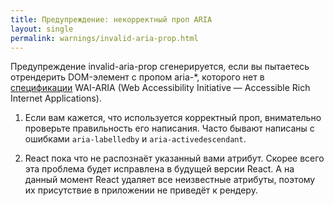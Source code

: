 ```yaml
---
title: Предупреждение: некорректный проп ARIA
layout: single
permalink: warnings/invalid-aria-prop.html
---
```


Предупреждение invalid-aria-prop сгенерируется, если вы пытаетесь отрендерить DOM-элемент с пропом aria-*, которого нет в [спецификации](https://www.w3.org/TR/wai-aria-1.1/#states_and_properties) WAI-ARIA (Web Accessibility Initiative — Accessible Rich Internet Applications).

1. Если вам кажется, что используется корректный проп, внимательно проверьте правильность его написания. Часто бывают написаны с ошибками `aria-labelledby` и `aria-activedescendant`.

2. React пока что не распознаёт указанный вами атрибут. Скорее всего эта проблема будет исправлена в будущей версии React. А на данный момент React удаляет все неизвестные атрибуты, поэтому их присутствие в приложении не приведёт к рендеру.
